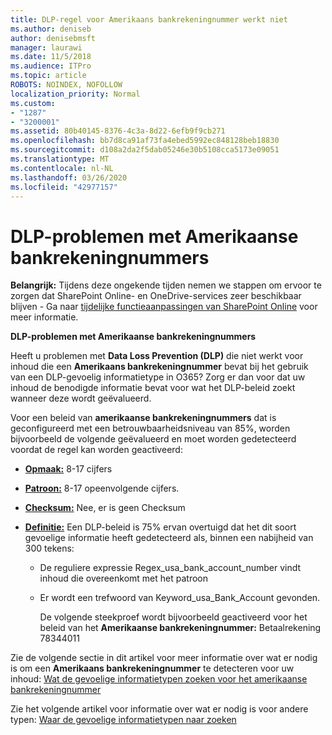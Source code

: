 ```yaml
---
title: DLP-regel voor Amerikaans bankrekeningnummer werkt niet
ms.author: deniseb
author: denisebmsft
manager: laurawi
ms.date: 11/5/2018
ms.audience: ITPro
ms.topic: article
ROBOTS: NOINDEX, NOFOLLOW
localization_priority: Normal
ms.custom:
- "1287"
- "3200001"
ms.assetid: 80b40145-8376-4c3a-8d22-6efb9f9cb271
ms.openlocfilehash: bb7d8ca91af73fa4ebed5992ec848128beb18830
ms.sourcegitcommit: d108a2da2f5dab05246e30b5108cca5173e09051
ms.translationtype: MT
ms.contentlocale: nl-NL
ms.lasthandoff: 03/26/2020
ms.locfileid: "42977157"
---
```

# <a name="dlp-issues-with-us-bank-account-numbers"></a>DLP-problemen met Amerikaanse bankrekeningnummers

**Belangrijk:** Tijdens deze ongekende tijden nemen we stappen om ervoor te zorgen dat SharePoint Online- en OneDrive-services zeer beschikbaar blijven - Ga naar [tijdelijke functieaanpassingen van SharePoint Online](https://aka.ms/ODSPAdjustments) voor meer informatie.

**DLP-problemen met Amerikaanse bankrekeningnummers**

Heeft u problemen met **Data Loss Prevention (DLP)** die niet werkt voor inhoud die een **Amerikaans bankrekeningnummer** bevat bij het gebruik van een DLP-gevoelig informatietype in O365? Zorg er dan voor dat uw inhoud de benodigde informatie bevat voor wat het DLP-beleid zoekt wanneer deze wordt geëvalueerd.
  
Voor een beleid van **amerikaanse bankrekeningnummers** dat is geconfigureerd met een betrouwbaarheidsniveau van 85%, worden bijvoorbeeld de volgende geëvalueerd en moet worden gedetecteerd voordat de regel kan worden geactiveerd:
  
- **[Opmaak:](https://docs.microsoft.com/office365/securitycompliance/what-the-sensitive-information-types-look-for#format-77)** 8-17 cijfers

- **[Patroon:](https://docs.microsoft.com/office365/securitycompliance/what-the-sensitive-information-types-look-for#pattern-77)** 8-17 opeenvolgende cijfers.

- **[Checksum:](https://docs.microsoft.com/office365/securitycompliance/what-the-sensitive-information-types-look-for#checksum-76)** Nee, er is geen Checksum

- **[Definitie:](https://docs.microsoft.com/office365/securitycompliance/what-the-sensitive-information-types-look-for)** Een DLP-beleid is 75% ervan overtuigd dat het dit soort gevoelige informatie heeft gedetecteerd als, binnen een nabijheid van 300 tekens:

  - De reguliere expressie Regex_usa_bank_account_number vindt inhoud die overeenkomt met het patroon

  - Er wordt een trefwoord van Keyword_usa_Bank_Account gevonden.

    De volgende steekproef wordt bijvoorbeeld geactiveerd voor het beleid van het **Amerikaanse bankrekeningnummer:** Betaalrekening 78344011

Zie de volgende sectie in dit artikel voor meer informatie over wat er nodig is om een **Amerikaans bankrekeningnummer** te detecteren voor uw inhoud: [Wat de gevoelige informatietypen zoeken voor het amerikaanse bankrekeningnummer](https://docs.microsoft.com/office365/securitycompliance/what-the-sensitive-information-types-look-for#us-bank-account-number)
  
Zie het volgende artikel voor informatie over wat er nodig is voor andere typen: [Waar de gevoelige informatietypen naar zoeken](https://docs.microsoft.com/office365/securitycompliance/what-the-sensitive-information-types-look-for)
  